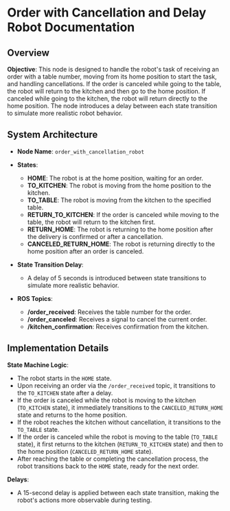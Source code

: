 # Order with Cancellation and Delay Robot Documentation

## Overview

**Objective**: This node is designed to handle the robot's task of receiving an order with a table number, moving from its home position to start the task, and handling cancellations. If the order is canceled while going to the table, the robot will return to the kitchen and then go to the home position. If canceled while going to the kitchen, the robot will return directly to the home position. The node introduces a delay between each state transition to simulate more realistic robot behavior.

## System Architecture

- **Node Name**: `order_with_cancellation_robot`
- **States**:
  - **HOME**: The robot is at the home position, waiting for an order.
  - **TO_KITCHEN**: The robot is moving from the home position to the kitchen.
  - **TO_TABLE**: The robot is moving from the kitchen to the specified table.
  - **RETURN_TO_KITCHEN**: If the order is canceled while moving to the table, the robot will return to the kitchen first.
  - **RETURN_HOME**: The robot is returning to the home position after the delivery is confirmed or after a cancellation.
  - **CANCELED_RETURN_HOME**: The robot is returning directly to the home position after an order is canceled.

- **State Transition Delay**:
  - A delay of 5 seconds is introduced between state transitions to simulate more realistic behavior.

- **ROS Topics**:
  - **/order_received**: Receives the table number for the order.
  - **/order_canceled**: Receives a signal to cancel the current order.
  - **/kitchen_confirmation**: Receives confirmation from the kitchen.

## Implementation Details

**State Machine Logic**:
- The robot starts in the `HOME` state.
- Upon receiving an order via the `/order_received` topic, it transitions to the `TO_KITCHEN` state after a delay.
- If the order is canceled while the robot is moving to the kitchen (`TO_KITCHEN` state), it immediately transitions to the `CANCELED_RETURN_HOME` state and returns to the home position.
- If the robot reaches the kitchen without cancellation, it transitions to the `TO_TABLE` state.
- If the order is canceled while the robot is moving to the table (`TO_TABLE` state), it first returns to the kitchen (`RETURN_TO_KITCHEN` state) and then to the home position (`CANCELED_RETURN_HOME` state).
- After reaching the table or completing the cancellation process, the robot transitions back to the `HOME` state, ready for the next order.

**Delays**:
- A 15-second delay is applied between each state transition, making the robot's actions more observable during testing.


